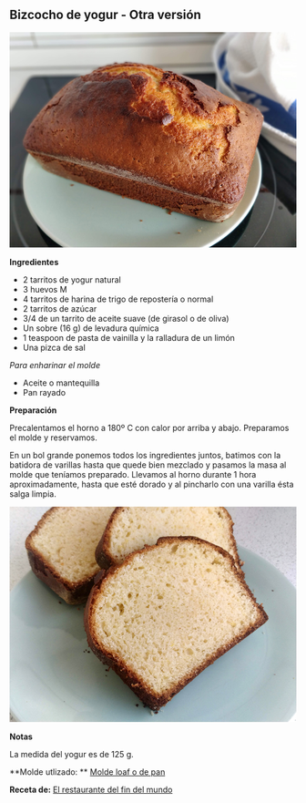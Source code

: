 ## Bizcocho de yogur - Otra versión

![Bizcocho de yogur](../../uploads/images/bizcocho-yogur-otra-version.jpg "Bizcocho de yogur")

**Ingredientes**

- 2 tarritos de yogur natural 
- 3 huevos M
- 4 tarritos de harina de trigo de repostería o normal
- 2 tarritos de azúcar
- 3/4 de un tarrito de aceite suave (de girasol o de oliva)
- Un sobre (16 g) de levadura química
- 1 teaspoon de pasta de vainilla y la ralladura de un limón
- Una pizca de sal

*Para enharinar el molde*

- Aceite o mantequilla 
- Pan rayado

**Preparación**

Precalentamos el horno a 180º C con calor por arriba y abajo. Preparamos el molde y reservamos.

En un bol grande ponemos todos los ingredientes juntos, batimos con la batidora de varillas hasta que quede bien mezclado y pasamos la masa al molde que teníamos preparado. Llevamos al horno durante 1 hora aproximadamente, hasta que esté dorado y al pincharlo con una varilla ésta salga limpia.

![Bizcocho de yogur](../../uploads/images/bizcocho-yogur-otra-version-corte.jpg "Bizcocho de yogur")

**Notas**

La medida del yogur es de 125 g.

**Molde utlizado: ** [Molde loaf o de pan](../../moldes-y-utensilios.md)

**Receta de:** [El restaurante del fin del mundo](http://restaurantefinmundo.blogspot.com/2015/05/guardianes-de-un-sabor-el-clasico.html)
